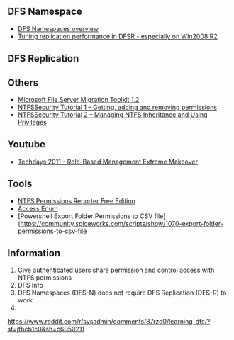 ## DFS Namespace
* [DFS Namespaces overview](https://docs.microsoft.com/en-us/windows-server/storage/dfs-namespaces/dfs-overview)
* [Tuning replication performance in DFSR - especially on Win2008 R2](https://blogs.technet.microsoft.com/askds/2010/03/31/tuning-replication-performance-in-dfsr-especially-on-win2008-r2/)

## DFS Replication

## Others
* [Microsoft File Server Migration Toolkit 1.2](https://www.microsoft.com/en-us/download/details.aspx?id=10268)
* [NTFSSecurity Tutorial 1 – Getting, adding and removing permissions](https://blogs.technet.microsoft.com/fieldcoding/2014/12/05/ntfssecurity-tutorial-1-getting-adding-and-removing-permissions/)
* [NTFSSecurity Tutorial 2 – Managing NTFS Inheritance and Using Privileges](https://blogs.technet.microsoft.com/fieldcoding/2014/12/05/ntfssecurity-tutorial-2-managing-ntfs-inheritance-and-using-privileges/)

## Youtube
* [Techdays 2011 - Role-Based Management Extreme Makeover](https://www.youtube.com/watch?v=IKzokBgCp60)

## Tools
* [NTFS Permissions Reporter Free Edition](http://www.cjwdev.com/Software/NtfsReports/Info.html)
* [Access Enum](https://docs.microsoft.com/en-us/sysinternals/downloads/accessenum)
* [Powershell Export Folder Permissions to CSV file](https://community.spiceworks.com/scripts/show/1070-export-folder-permissions-to-csv-file

## Information
1. Give authenticated users share permission and control access with NTFS permissions
1. DFS Info
  1. DFS Namespaces (DFS-N) does not require DFS Replication (DFS-R) to work.
  1. 
  
  
  https://www.reddit.com/r/sysadmin/comments/87rzd0/learning_dfs/?st=jfbcb1c0&sh=c6050211
